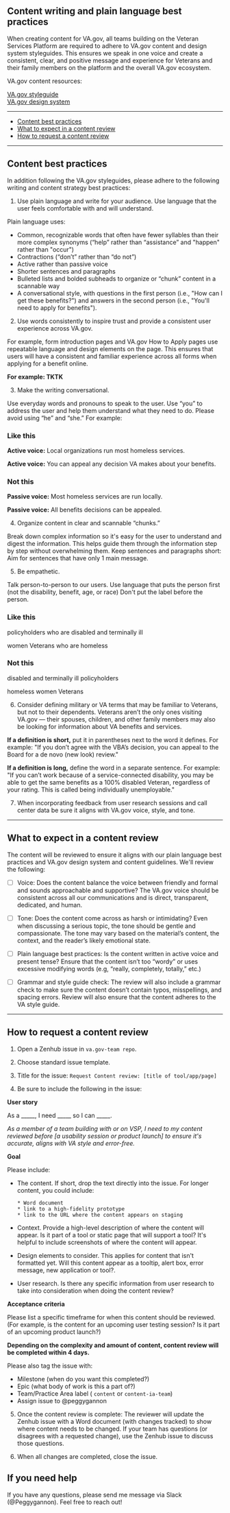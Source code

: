 
## Content writing and plain language best practices

When creating content for VA.gov, all teams building on the Veteran Services Platform are required to adhere to VA.gov content and design system styleguides. This ensures we speak in one voice and create a consistent, clear, and positive message and experience for Veterans and their family members on the platform and the overall VA.gov ecosystem.

VA.gov content resources: 

[VA.gov styleguide](https://design.va.gov/content-style-guide/) <br>
[VA.gov design system]( https://design.va.gov/documentation/)  <br>


<hr>

* [Content best practices](#best-practices)
* [What to expect in a content review](#what-to-expect-content-review)
* [How to request a content review](#how-to-request-content-review)

<hr>

## Content best practices
In addition following the VA.gov styleguides, please adhere to the following writing and content strategy best practices:   

1. Use plain language and write for your audience. Use language that the user feels comfortable with and will understand. 

Plain language uses: 
-	Common, recognizable words that often have fewer syllables than their more complex synonyms (“help” rather than “assistance” and "happen" rather than "occur")
-	Contractions (“don’t” rather than “do not”)
-	Active rather than passive voice
-	Shorter sentences and paragraphs
-	Bulleted lists and bolded subheads to organize or “chunk” content in a scannable way
-	A conversational style, with questions in the first person (i.e., "How can I get these benefits?") and answers in the second person (i.e., "You'll need to apply for benefits").

2. Use words consistently to inspire trust and provide a consistent user experience across VA.gov. 

For example, form introduction pages and VA.gov How to Apply pages use repeatable language and design elements on the page.  This ensures that users will have a consistent and familiar experience across all forms when applying for a benefit online.

**For example: TKTK**



3. Make the writing conversational.

Use everyday words and pronouns to speak to the user.  Use “you” to address the user and help them understand what they need to do. Please avoid using “he” and “she.” 
For example: 
<div class="do-dont">
<div class="do-dont__do">
<h3 class="do-dont__heading">Like this</h3>
<div class="do-dont__content" markdown="1">

**Active voice:** Local organizations run most homeless services.

**Active voice:** You can appeal any decision VA makes about your benefits.

</div>
</div>
<div class="do-dont__dont">
<h3 class="do-dont__heading">Not this</h3>
<div class="do-dont__content" markdown="1">

**Passive voice:** Most homeless services are run locally.	

**Passive voice:** All benefits decisions can be appealed.	
</div>
</div>


4. Organize content in clear and scannable “chunks.”

Break down complex information so it's easy for the user to understand and digest the information. This helps guide them through the information step by step without overwhelming them.  Keep sentences and paragraphs short:	Aim for sentences that have only 1 main message. 


5. Be empathetic.

Talk person-to-person to our users. Use language that puts the person first (not the disability, benefit, age, or race)
Don't put the label before the person.

<div class="do-dont">
<div class="do-dont__do">
<h3 class="do-dont__heading">Like this</h3>
<div class="do-dont__content" markdown="1">
policyholders who are disabled and terminally ill

women Veterans who are homeless

</div>
</div>
<div class="do-dont__dont">
<h3 class="do-dont__heading">Not this</h3>
<div class="do-dont__content" markdown="1">
disabled and terminally ill policyholders	

homeless women Veterans	
</div>
</div>

6. Consider defining military or VA terms that may be familiar to Veterans, but not to their dependents. Veterans aren’t the only ones visiting VA.gov — their spouses, children, and other family members may also be looking for information about VA benefits and services. 

**If a definition is short,** put it in parentheses next to the word it defines. 
For example: "If you don’t agree with the VBA’s decision, you can appeal to the Board for a de novo (new look) review."

**If a definition is long,** define the word in a separate sentence. 
For example: "If you can’t work because of a service-connected disability, you may be able to get the same benefits as a 100% disabled Veteran, regardless of your rating. This is called being individually unemployable."

7. When incorporating feedback from user research sessions and call center data be sure it aligns with VA.gov voice, style, and tone. 

--------

## What to expect in a content review

The content will be reviewed to ensure it aligns with our plain language best practices and VA.gov design system and content guidelines.  We'll review the following: 

-	[ ] Voice: Does the content balance the voice between friendly and formal and sounds approachable and supportive? The VA.gov voice should be consistent across all our communications and is direct, transparent, dedicated, and human.

-	[ ] Tone: Does the content come across as harsh or intimidating? Even when discussing a serious topic, the tone should be gentle and compassionate. The tone may vary based on the material’s content, the context, and the reader’s likely emotional state.

-	[ ] Plain language best practices: Is the content written in active voice and present tense? Ensure that the content isn’t too “wordy” or uses excessive modifying words (e.g, “really, completely, totally,” etc.)

-	[ ] Grammar and style guide check: The review will also include a grammar check to make sure the content doesn’t contain typos, misspellings, and spacing errors. Review will also ensure that the content adheres to the VA style guide.

-------- 

## How to request a content review

1. Open a Zenhub issue in ```va.gov-team repo```.
2. Choose standard issue template. 
3. Title for the issue: ```Request Content review: [title of tool/app/page]```

4. Be sure to include the following in the issue: 

**User story**

As a _____, I need _____ so I can _____.

*As a member of a team building with or on VSP, I need to my content reviewed before [a usability session or product launch] to ensure it's accurate, aligns with VA style and error-free.*

**Goal** 

 Please include: 
-	The content. If short, drop the text directly into the issue. For longer content, you could include:

        * Word document
        * link to a high-fidelity prototype
        * link to the URL where the content appears on staging
        
-	Context. Provide a high-level description of where the content will appear. Is it part of a tool or static page that will support a tool? It's helpful to include screenshots of where the content will appear. 
-	Design elements to consider. This applies for content that isn't formatted yet. Will this content appear as a tooltip, alert box, error message, new application or tool?. 
-	User research. Is there any specific information from user research to take into consideration when doing the content review? 

**Acceptance criteria**

Please list a specific timeframe for when this content should be reviewed. (For example, is the content for an upcoming user testing session? Is it part of an upcoming product launch?)

**Depending on the complexity and amount of content, content review will be completed within 4 days.** 

Please also tag the issue with:

-	Milestone (when do you want this completed?)
-	Epic (what body of work is this a part of?)
-	Team/Practice Area label  ( ```content``` or ```content-ia-team```)
-	Assign issue to @peggygannon

5. Once the content review is complete:
The reviewer will update the Zenhub issue with a Word document (with changes tracked) to show where content needs to be changed.
If your team has questions (or disagrees with a requested change), use the Zenhub issue to discuss those questions.

6. When all changes are completed, close the issue.



## If you need help
If you have any questions, please send me message via Slack (@Peggygannon). Feel free to reach out!  

